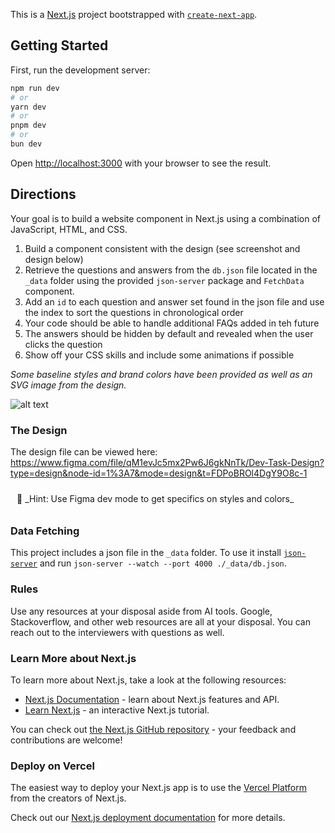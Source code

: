 This is a [Next.js](https://nextjs.org/) project bootstrapped with [`create-next-app`](https://github.com/vercel/next.js/tree/canary/packages/create-next-app).

## Getting Started

First, run the development server:

```bash
npm run dev
# or
yarn dev
# or
pnpm dev
# or
bun dev
```

Open [http://localhost:3000](http://localhost:3000) with your browser to see the result.

## Directions

Your goal is to build a website component in Next.js using a combination of JavaScript, HTML, and CSS.

1. Build a component consistent with the design (see screenshot and design below)
2. Retrieve the questions and answers from the `db.json` file located in the `_data` folder using the provided `json-server` package and `FetchData` component.
3. Add an `id` to each question and answer set found in the json file and use the index to sort the questions in chronological order
4. Your code should be able to handle additional FAQs added in teh future
5. The answers should be hidden by default and revealed when the user clicks the question
6. Show off your CSS skills and include some animations if possible

_Some baseline styles and brand colors have been provided as well as an SVG image from the design._

![alt text](https://github.com/pelago-marketing/fe-dev-task/blob/9d8daf5a6f5ff86f88c69ac3f2712bbaf1d06576/public/img-faq-design.png)

### The Design

The design file can be viewed here: https://www.figma.com/file/qM1evJc5mx2Pw6J6gkNnTk/Dev-Task-Design?type=design&node-id=1%3A7&mode=design&t=FDPoBROl4DgY9O8c-1

<div style="background: rgba(255,255,255,0.1); padding: 10px;">🤫 _Hint: Use Figma dev mode to get specifics on styles and colors_</div>

### Data Fetching

This project includes a json file in the `_data` folder. To use it install [`json-server`](https://www.npmjs.com/package/json-server) and run `json-server --watch --port 4000 ./_data/db.json`.

### Rules

Use any resources at your disposal aside from AI tools. Google, Stackoverflow, and other web resources are all at your disposal. You can reach out to the interviewers with questions as well.

### Learn More about Next.js

To learn more about Next.js, take a look at the following resources:

- [Next.js Documentation](https://nextjs.org/docs) - learn about Next.js features and API.
- [Learn Next.js](https://nextjs.org/learn) - an interactive Next.js tutorial.

You can check out [the Next.js GitHub repository](https://github.com/vercel/next.js/) - your feedback and contributions are welcome!

### Deploy on Vercel

The easiest way to deploy your Next.js app is to use the [Vercel Platform](https://vercel.com/new?utm_medium=default-template&filter=next.js&utm_source=create-next-app&utm_campaign=create-next-app-readme) from the creators of Next.js.

Check out our [Next.js deployment documentation](https://nextjs.org/docs/deployment) for more details.
